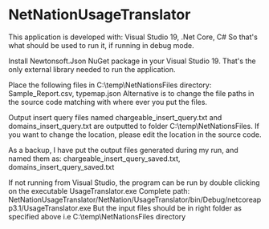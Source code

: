# NetNationUsageTranslator

This application is developed with: Visual Studio 19, .Net Core, C#
So that's what should be used to run it, if running in debug mode.

Install Newtonsoft.Json NuGet package in your Visual Studio 19.
That's the only external library needed to run the application.

Place the following files in C:\temp\NetNationsFiles directory: Sample_Report.csv, typemap.json
Alternative is to change the file paths in the source code matching with where ever you put the files.

Output insert query files named chargeable_insert_query.txt and domains_insert_query.txt
are outputted to folder C:\temp\NetNationsFiles.
If you want to change the location, please edit the location in the source code.

As a backup, I have put the output files generated during my run, and named them as:
chargeable_insert_query_saved.txt, domains_insert_query_saved.txt

If not running from Visual Studio, the program can be run by double clicking on the executable UsageTranslator.exe
Complete path: NetNationUsageTranslator/NetNation/UsageTranslator/bin/Debug/netcoreapp3.1/UsageTranslator.exe
But the input files should be in right folder as specified above i.e C:\temp\NetNationsFiles directory
